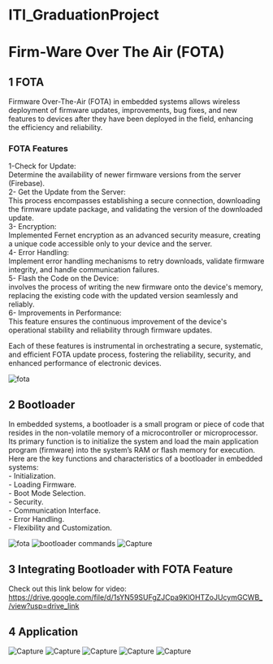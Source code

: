 # ITI_GraduationProject 
# Firm-Ware Over The Air (FOTA)
## 1 FOTA
Firmware Over-The-Air (FOTA) in embedded systems allows wireless deployment of firmware updates, improvements, bug fixes, and new features to devices after they have been deployed in the field, enhancing the efficiency and reliability.
### FOTA Features
1-Check for Update:<br />
Determine the availability of newer firmware versions from the server (Firebase).<br />
2- Get the Update from the Server:<br />
This process encompasses establishing a secure connection, downloading the firmware update package, and validating the version of the downloaded update.<br />
3- Encryption:<br />
Implemented Fernet encryption as an advanced security measure, creating a unique code accessible only to your device and the server.<br />
4- Error Handling:<br /> 
Implement error handling mechanisms to retry downloads, validate firmware integrity, and handle communication failures.<br />
5- Flash the Code on the Device:<br /> 
involves the process of writing the new firmware onto the device's memory, replacing the existing code with the updated version seamlessly and reliably.<br /> 
6- Improvements in Performance:<br /> 
This feature ensures the continuous improvement of the device's operational stability and reliability through firmware updates.<br /> 

Each of these features is instrumental in orchestrating a secure, systematic, and efficient FOTA update process, fostering the reliability, security, and enhanced performance of electronic devices.<br /> 

![fota](https://github.com/AhmedIbrahim8/ITI_GraduationProject/assets/91912492/ce8a8d37-339d-4665-81f7-f9249d606f44)

## 2 Bootloader
In embedded systems, a bootloader is a small program or piece of code that resides in the non-volatile memory of a microcontroller or microprocessor. Its primary function is to initialize the system and load the main application program (firmware) into the system’s RAM or flash memory for execution. Here are the key functions and characteristics of a bootloader in embedded systems:<br />
           - Initialization.<br />
           - Loading Firmware.<br />
           - Boot Mode Selection.<br />
           - Security.<br />
           - Communication Interface.<br />
           - Error Handling.<br />
           - Flexibility and Customization.<br />

![fota](https://github.com/AhmedIbrahim8/ITI_GraduationProject/assets/91912492/b9e189b1-bc45-4374-b3a0-34120ab78ede)
![bootloader commands](https://github.com/AhmedIbrahim8/ITI_GraduationProject/assets/91912492/a9bee45b-05be-4efc-a2e9-fe5f18f672ea)
![Capture](https://github.com/AhmedIbrahim8/ITI_GraduationProject/assets/91912492/d55cc892-17e6-46ad-a0bb-8281ab037604)

## 3 Integrating Bootloader with FOTA Feature
Check out this link below for video:<br />
https://drive.google.com/file/d/1sYN59SUFgZJCpa9KlOHTZoJUcymGCWB_/view?usp=drive_link

## 4 Application
![Capture](https://github.com/AhmedIbrahim8/ITI_GraduationProject/assets/91912492/93f85a33-8a76-46ec-a65b-f2807a3ca6d6)
![Capture](https://github.com/AhmedIbrahim8/ITI_GraduationProject/assets/91912492/034cb8a9-0342-493e-9d6e-ac03c222dfc9)
![Capture](https://github.com/AhmedIbrahim8/ITI_GraduationProject/assets/91912492/d6176f6b-6cbe-4021-aa30-f8cf8dd112fa)
![Capture](https://github.com/AhmedIbrahim8/ITI_GraduationProject/assets/91912492/8d575476-790b-4fae-a0f0-dbed944b2b83)
![Capture](https://github.com/AhmedIbrahim8/ITI_GraduationProject/assets/91912492/fb271dbb-94c6-4379-b377-670fba4b714e)



